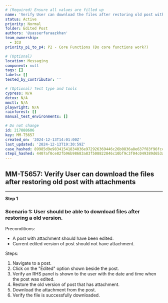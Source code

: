 ```yaml
---
# (Required) Ensure all values are filled up
name: 'Verify User can download the files after restoring old post with attachments'
status: Active
priority: Normal
folder: Edited Post
authors: '@yasserfaraazkhan'
team_ownership:
  - ICU
priority_p1_to_p4: P2 - Core Functions (Do core functions work?)

# (Optional)
location: Messaging
component: null
tags: []
labels: []
tested_by_contributor: ''

# (Optional) Test type and tools
cypress: N/A
detox: N/A
mmctl: N/A
playwright: N/A
rainforest: []
manual_test_environments: []

# Do not change
id: 217888606
key: MM-T5657
created_on: '2024-12-13T14:01:00Z'
last_updated: '2024-12-13T19:30:59Z'
case_hashed: 89985d9e98341541834036e972926369446c26b0836a8e637f83f96fccd867c3df94904ecc7026c8af18927bea60d01e
steps_hashed: 4407af0ce82fb96b98683a83f508822846c10bf9c3f04c049389d653ab75da25e0c2c1267af0908788de9482cbb25fb8
---
```


<!-- (Auto-generated) Based on frontmatter's "key" and "name" -->

## MM-T5657: Verify User can download the files after restoring old post with attachments

---

**Step 1**

### Scenario 1: User should be able to download files after restoring a old version.

Preconditions:

- A post with attachment should have been edited.
- Current edited version of post should not have attachment.

Steps:

1. Navigate to a post.
2. Click on the "Edited" option shown beside the post.
3. Verify an RHS panel is shown to the user with the date and time when the post was edited.
4. Restore the old version of post that has attachment.
5. Download the attachment from the post.
6. Verify the file is successfully downloaded.
